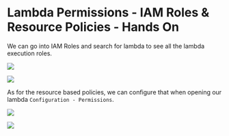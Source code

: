 # Lambda Permissions - IAM Roles & Resource Policies - Hands On

We can go into IAM Roles and search for lambda to see all the lambda execution roles.

![](2022-05-12-08-30-07.png)

![](2022-05-12-08-30-35.png)

As for the resource based policies, we can configure that when opening our lambda `Configuration - Permissions`.

![](2022-05-12-08-31-43.png)

![](2022-05-12-08-31-16.png)